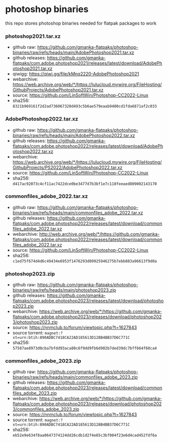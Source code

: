 # photoshop binaries

this repo stores photoshop binaries needed for flatpak packages to work

### photoshop2021.tar.xz

- github raw: https://github.com/gmanka-flatpaks/photoshop-binaries/raw/refs/heads/main/AdobePhotoshop2021.tar.xz
- github releases: https://github.com/gmanka-flatpaks/com.adobe.photoshop2021/releases/latest/download/AdobePhotoshop2021.tar.xz
- qiwigg: https://qiwi.gg/file/kMnq2220-AdobePhotoshop2021
- webarchive: https://web.archive.org/web/*/https://lulucloud.mywire.org/FileHosting/GithubProjects/AdobePhotoshop2021.tar.xz
- source: https://github.com/LinSoftWin/Photoshop-CC2022-Linux
- sha256: `8321b969161f2d2ad736067320d493c5b6ae579eaab9400cd1fda6871af2c033`

### AdobePhotoshop2022.tar.xz

- github raw: https://github.com/gmanka-flatpaks/photoshop-binaries/raw/refs/heads/main/AdobePhotoshop2022.tar.xz
- github releases: https://github.com/gmanka-flatpaks/com.adobe.photoshop2022/releases/latest/download/AdobePhotoshop2022.tar.xz
- webarchive: https://web.archive.org/web/*/https://lulucloud.mywire.org/FileHosting/GithubProjects/PS2022/AdobePhotoshop2022.tar.xz
- source: https://github.com/LinSoftWin/Photoshop-CC2022-Linux
- sha256: `d417ac92073c4cf11ac7422dce0be3477d7b3bf1e7c118feeaed809002143170`

### commonfiles_adobe_2022.tar.xz

- github raw: https://github.com/gmanka-flatpaks/photoshop-binaries/raw/refs/heads/main/commonfiles_adobe_2022.tar.xz
- github releases: https://github.com/gmanka-flatpaks/com.adobe.photoshop2022/releases/latest/download/commonfiles_adobe_2022.tar.xz
- webarchive: http://web.archive.org/web/*/https://github.com/gmanka-flatpaks/com.adobe.photoshop2022/releases/latest/download/commonfiles_adobe_2022.tar.xz
- source: https://github.com/LinSoftWin/Photoshop-CC2022-Linux
- sha256: `c1ed75f674d4d6c49434e6953f1476293d09925946275b7ebb883a96613f9d0a`

### photoshop2023.zip

- github raw: https://github.com/gmanka-flatpaks/photoshop-binaries/raw/refs/heads/main/photoshop2023.zip
- github releases: https://github.com/gmanka-flatpaks/com.adobe.photoshop2023/releases/latest/download/photoshop2023.zip
- webarchive: https://web.archive.org/web/*/https://github.com/gmanka-flatpaks/com.adobe.photoshop2023/releases/download/photoshop2023/photoshop2023.zip
- source: https://nnmclub.to/forum/viewtopic.php?t=1627843
- source torrent: `magnet:?xt=urn:btih:890ADBC7418CA22AD185613D128B4BB37D6C771C`
- sha256: `57587ae8973d0cba7bfdd93aca80c6f9dd9fb6d902b7ded39dc7bff664f60ca4`

### commonfiles_adobe_2023.zip

- github raw: https://github.com/gmanka-flatpaks/photoshop-binaries/raw/refs/heads/main/commonfiles_adobe_2023.zip
- github releases: https://github.com/gmanka-flatpaks/com.adobe.photoshop2023/releases/latest/download/commonfiles_adobe_2023.zip
- webarchive: https://web.archive.org/web/*/https://github.com/gmanka-flatpaks/com.adobe.photoshop2023/releases/download/photoshop2023/commonfiles_adobe_2023.zip
- source: https://nnmclub.to/forum/viewtopic.php?t=1627843
- source torrent: `magnet:?xt=urn:btih:890ADBC7418CA22AD185613D128B4BB37D6C771C`
- sha256: `eb52e9e634f8aa0647374124dd26cdb1d2f4e65c3bf004f23e6d4cad452fdf6a`

